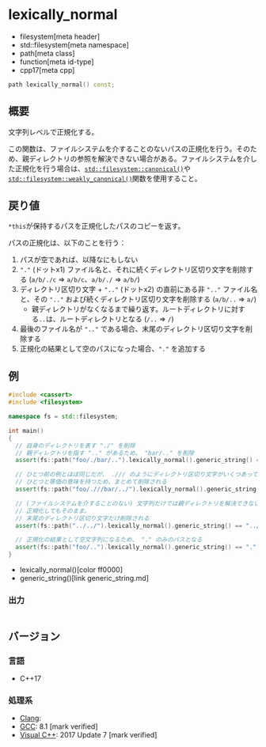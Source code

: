 # lexically_normal
* filesystem[meta header]
* std::filesystem[meta namespace]
* path[meta class]
* function[meta id-type]
* cpp17[meta cpp]

```cpp
path lexically_normal() const;
```

## 概要
文字列レベルで正規化する。

この関数は、ファイルシステムを介することのないパスの正規化を行う。そのため、親ディレクトリの参照を解決できない場合がある。ファイルシステムを介した正規化を行う場合は、[`std::filesystem::canonical()`](/reference/filesystem/canonical.md)や[`std::filesystem::weakly_canonical()`](/reference/filesystem/weakly_canonical.md)関数を使用すること。


## 戻り値
`*this`が保持するパスを正規化したパスのコピーを返す。

パスの正規化は、以下のことを行う：

1. パスが空であれば、以降なにもしない
2. `"."` (ドットx1) ファイル名と、それに続くディレクトリ区切り文字を削除する (`a/b/./c` => `a/b/c`、`a/b/./` => `a/b/`)
3. ディレクトリ区切り文字 + `".."` (ドットx2) の直前にある非 `".."` ファイル名と、その `".."` および続くディレクトリ区切り文字を削除する (`a/b/..` => `a/`)
    - 親ディレクトリがなくなるまで繰り返す。ルートディレクトリに対する`..`は、ルートディレクトリとなる (`/..` => `/`)
4. 最後のファイル名が `".."` である場合、末尾のディレクトリ区切り文字を削除する
5. 正規化の結果として空のパスになった場合、`"."` を追加する


## 例
```cpp example
#include <cassert>
#include <filesystem>

namespace fs = std::filesystem;

int main()
{
  // 自身のディレクトリを表す "./" を削除
  // 親ディレクトリを指す ".." があるため、 "bar/.." を削除
  assert(fs::path("foo/./bar/..").lexically_normal().generic_string() == "foo/");

  // ひとつ前の例とほぼ同じだが、 ./// のようにディレクトリ区切り文字がいくつあっても、
  // ひとつと等価の意味を持つため、まとめて削除される
  assert(fs::path("foo/.///bar/../").lexically_normal().generic_string() == "foo/");

  // (ファイルシステムを介することのない) 文字列だけでは親ディレクトリを解決できないため、
  // 正規化してもそのまま。
  // 末尾のディレクトリ区切り文字だけ削除される
  assert(fs::path("../../").lexically_normal().generic_string() == "../..");

  // 正規化の結果として空文字列になるため、 "." のみのパスとなる
  assert(fs::path("foo/..").lexically_normal().generic_string() == ".");
}
```
* lexically_normal()[color ff0000]
* generic_string()[link generic_string.md]

### 出力
```
```

## バージョン
### 言語
- C++17

### 処理系
- [Clang](/implementation.md#clang):
- [GCC](/implementation.md#gcc): 8.1 [mark verified]
- [Visual C++](/implementation.md#visual_cpp): 2017 Update 7 [mark verified]
